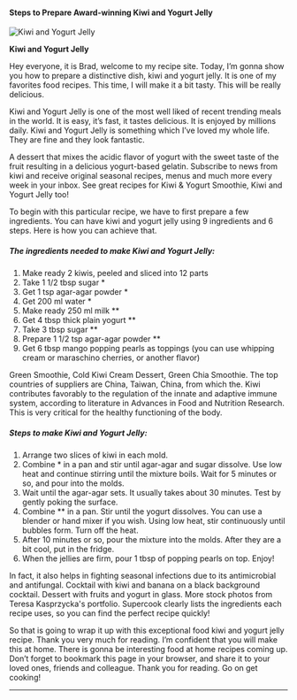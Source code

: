             

#### Steps to Prepare Award-winning Kiwi and Yogurt Jelly

![Kiwi and Yogurt Jelly](https://img-global.cpcdn.com/recipes/3898667ceded48c6/751x532cq70/kiwi-and-yogurt-jelly-recipe-main-photo.jpg)

**Kiwi and Yogurt Jelly**

Hey everyone, it is Brad, welcome to my recipe site. Today, I’m gonna show you how to prepare a distinctive dish, kiwi and yogurt jelly. It is one of my favorites food recipes. This time, I will make it a bit tasty. This will be really delicious.

Kiwi and Yogurt Jelly is one of the most well liked of recent trending meals in the world. It is easy, it’s fast, it tastes delicious. It is enjoyed by millions daily. Kiwi and Yogurt Jelly is something which I’ve loved my whole life. They are fine and they look fantastic.

A dessert that mixes the acidic flavor of yogurt with the sweet taste of the fruit resulting in a delicious yogurt-based gelatin. Subscribe to news from kiwi and receive original seasonal recipes, menus and much more every week in your inbox. See great recipes for Kiwi & Yogurt Smoothie, Kiwi and Yogurt Jelly too!

To begin with this particular recipe, we have to first prepare a few ingredients. You can have kiwi and yogurt jelly using 9 ingredients and 6 steps. Here is how you can achieve that.

##### The ingredients needed to make Kiwi and Yogurt Jelly:

1.  Make ready 2 kiwis, peeled and sliced into 12 parts
2.  Take 1 1/2 tbsp sugar \*
3.  Get 1 tsp agar-agar powder \*
4.  Get 200 ml water \*
5.  Make ready 250 ml milk \*\*
6.  Get 4 tbsp thick plain yogurt \*\*
7.  Take 3 tbsp sugar \*\*
8.  Prepare 1 1/2 tsp agar-agar powder \*\*
9.  Get 6 tbsp mango popping pearls as toppings (you can use whipping cream or maraschino cherries, or another flavor)

Green Smoothie, Cold Kiwi Cream Dessert, Green Chia Smoothie. The top countries of suppliers are China, Taiwan, China, from which the. Kiwi contributes favorably to the regulation of the innate and adaptive immune system, according to literature in Advances in Food and Nutrition Research. This is very critical for the healthy functioning of the body.

##### Steps to make Kiwi and Yogurt Jelly:

1.  Arrange two slices of kiwi in each mold.
2.  Combine \* in a pan and stir until agar-agar and sugar dissolve. Use low heat and continue stirring until the mixture boils. Wait for 5 minutes or so, and pour into the molds.
3.  Wait until the agar-agar sets. It usually takes about 30 minutes. Test by gently poking the surface.
4.  Combine \*\* in a pan. Stir until the yogurt dissolves. You can use a blender or hand mixer if you wish. Using low heat, stir continuously until bubbles form. Turn off the heat.
5.  After 10 minutes or so, pour the mixture into the molds. After they are a bit cool, put in the fridge.
6.  When the jellies are firm, pour 1 tbsp of popping pearls on top. Enjoy!

In fact, it also helps in fighting seasonal infections due to its antimicrobial and antifungal. Cocktail with kiwi and banana on a black background cocktail. Dessert with fruits and yogurt in glass. More stock photos from Teresa Kasprzycka's portfolio. Supercook clearly lists the ingredients each recipe uses, so you can find the perfect recipe quickly!

So that is going to wrap it up with this exceptional food kiwi and yogurt jelly recipe. Thank you very much for reading. I’m confident that you will make this at home. There is gonna be interesting food at home recipes coming up. Don’t forget to bookmark this page in your browser, and share it to your loved ones, friends and colleague. Thank you for reading. Go on get cooking!

* * *